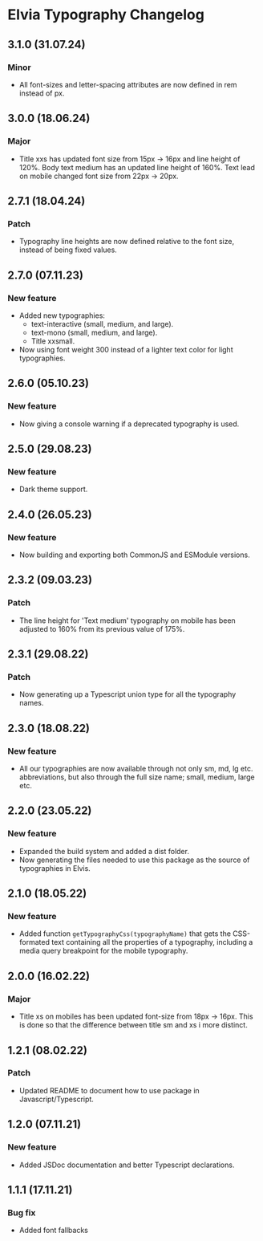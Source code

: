 # Elvia Typography Changelog

## 3.1.0 (31.07.24)

### Minor

- All font-sizes and letter-spacing attributes are now defined in rem instead of px.

## 3.0.0 (18.06.24)

### Major

- Title xxs has updated font size from 15px -> 16px and line height of 120%. Body text medium has an updated
  line height of 160%. Text lead on mobile changed font size from 22px -> 20px.

## 2.7.1 (18.04.24)

### Patch

- Typography line heights are now defined relative to the font size, instead of being fixed values.

## 2.7.0 (07.11.23)

### New feature

- Added new typographies:
  - text-interactive (small, medium, and large).
  - text-mono (small, medium, and large).
  - Title xxsmall.
- Now using font weight 300 instead of a lighter text color for light typographies.

## 2.6.0 (05.10.23)

### New feature

- Now giving a console warning if a deprecated typography is used.

## 2.5.0 (29.08.23)

### New feature

- Dark theme support.

## 2.4.0 (26.05.23)

### New feature

- Now building and exporting both CommonJS and ESModule versions.

## 2.3.2 (09.03.23)

### Patch

- The line height for 'Text medium' typography on mobile has been adjusted to 160% from its previous value of
  175%.

## 2.3.1 (29.08.22)

### Patch

- Now generating up a Typescript union type for all the typography names.

## 2.3.0 (18.08.22)

### New feature

- All our typographies are now available through not only sm, md, lg etc. abbreviations, but also through the
  full size name; small, medium, large etc.

## 2.2.0 (23.05.22)

### New feature

- Expanded the build system and added a dist folder.
- Now generating the files needed to use this package as the source of typographies in Elvis.

## 2.1.0 (18.05.22)

### New feature

- Added function `getTypographyCss(typographyName)` that gets the CSS-formated text containing all the
  properties of a typography, including a media query breakpoint for the mobile typography.

## 2.0.0 (16.02.22)

### Major

- Title xs on mobiles has been updated font-size from 18px -> 16px. This is done so that the difference
  between title sm and xs i more distinct.

## 1.2.1 (08.02.22)

### Patch

- Updated README to document how to use package in Javascript/Typescript.

## 1.2.0 (07.11.21)

### New feature

- Added JSDoc documentation and better Typescript declarations.

## 1.1.1 (17.11.21)

### Bug fix

- Added font fallbacks
